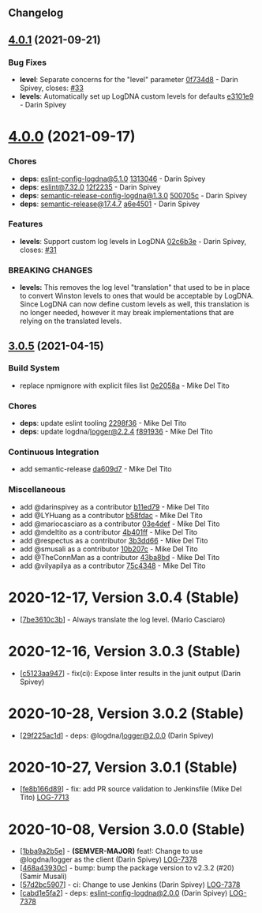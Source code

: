 ## Changelog

## [4.0.1](https://github.com/logdna/logdna-winston/compare/v4.0.0...v4.0.1) (2021-09-21)


### Bug Fixes

* **level**: Separate concerns for the "level" parameter [0f734d8](https://github.com/logdna/logdna-winston/commit/0f734d8ac9fc9652fe1201c00df555d5c03d861c) - Darin Spivey, closes: [#33](https://github.com/logdna/logdna-winston/issues/33)
* **levels**: Automatically set up LogDNA custom levels for defaults [e3101e9](https://github.com/logdna/logdna-winston/commit/e3101e9d3fb3acd838803f30d7341a6fbca292ee) - Darin Spivey

# [4.0.0](https://github.com/logdna/logdna-winston/compare/v3.0.5...v4.0.0) (2021-09-17)


### Chores

* **deps**: eslint-config-logdna@5.1.0 [1313046](https://github.com/logdna/logdna-winston/commit/1313046c9285294761c131c4ffe34f4e80c7194f) - Darin Spivey
* **deps**: eslint@7.32.0 [12f2235](https://github.com/logdna/logdna-winston/commit/12f22352b8eab571de5006f2a76131ac4f8ffb20) - Darin Spivey
* **deps**: semantic-release-config-logdna@1.3.0 [500705c](https://github.com/logdna/logdna-winston/commit/500705c2e6b9d3bc21be422684eefd2dd81fb9a1) - Darin Spivey
* **deps**: semantic-release@17.4.7 [a6e4501](https://github.com/logdna/logdna-winston/commit/a6e450129e0a1eb44616fae4bb0d94f0771771e5) - Darin Spivey


### Features

* **levels**: Support custom log levels in LogDNA [02c6b3e](https://github.com/logdna/logdna-winston/commit/02c6b3e41260c72e4397ed45565dbc2072c17209) - Darin Spivey, closes: [#31](https://github.com/logdna/logdna-winston/issues/31)


### **BREAKING CHANGES**

* **levels:** This removes the log level "translation"
that used to be in place to convert Winston levels to ones
that would be acceptable by LogDNA. Since LogDNA can now
define custom levels as well, this translation is no longer
needed, however it may break implementations that are
relying on the translated levels.

## [3.0.5](https://github.com/logdna/logdna-winston/compare/v3.0.4...v3.0.5) (2021-04-15)


### Build System

* replace npmignore with explicit files list [0e2058a](https://github.com/logdna/logdna-winston/commit/0e2058afa66164ff5b661ca6e830b5fe39885149) - Mike Del Tito


### Chores

* **deps**: update eslint tooling [2298f36](https://github.com/logdna/logdna-winston/commit/2298f366044125b9a16382c9cafa61c49b97605f) - Mike Del Tito
* **deps**: update logdna/logger@2.2.4 [f891936](https://github.com/logdna/logdna-winston/commit/f89193612c8ef82db9bcc67f0c681e371ffd33cf) - Mike Del Tito


### Continuous Integration

* add semantic-release [da609d7](https://github.com/logdna/logdna-winston/commit/da609d7c893054660c252a0fba64ca62ad7d1f57) - Mike Del Tito


### Miscellaneous

* add @darinspivey as a contributor [b11ed79](https://github.com/logdna/logdna-winston/commit/b11ed7979005bafd896eccf7848d4cf9009d88f1) - Mike Del Tito
* add @LYHuang as a contributor [b58fdac](https://github.com/logdna/logdna-winston/commit/b58fdac428744efcb05edae4a6fdfbad363fb49e) - Mike Del Tito
* add @mariocasciaro as a contributor [03e4def](https://github.com/logdna/logdna-winston/commit/03e4defc3039283275e47cb2dfbc25b1623ae4b5) - Mike Del Tito
* add @mdeltito as a contributor [4b401ff](https://github.com/logdna/logdna-winston/commit/4b401ff7bf902e0ea096f5c048ad3b4af9e3682f) - Mike Del Tito
* add @respectus as a contributor [3b3dd66](https://github.com/logdna/logdna-winston/commit/3b3dd66cabec501b64af6420a7b6fe0f400edf51) - Mike Del Tito
* add @smusali as a contributor [10b207c](https://github.com/logdna/logdna-winston/commit/10b207ced1a4f4fe985b2a84b8e7ebe91c4d7b39) - Mike Del Tito
* add @TheConnMan as a contributor [43ba8bd](https://github.com/logdna/logdna-winston/commit/43ba8bd71ee01fd1ebc973dd51e395f5e3aa4eee) - Mike Del Tito
* add @vilyapilya as a contributor [75c4348](https://github.com/logdna/logdna-winston/commit/75c43485f96258651c371288faae900270e7b3ab) - Mike Del Tito

# 2020-12-17, Version 3.0.4 (Stable)

* [[7be3610c3b](https://github.com/logdna/logdna-winston/commit/7be3610c3b)] - Always translate the log level. (Mario Casciaro)

# 2020-12-16, Version 3.0.3 (Stable)

* [[c5123aa947](https://github.com/logdna/logdna-winston/commit/c5123aa947)] - fix(ci): Expose linter results in the junit output (Darin Spivey)

# 2020-10-28, Version 3.0.2 (Stable)

* [[29f225ac1d](https://github.com/logdna/logdna-winston/commit/29f225ac1d)] - deps: @logdna/logger@2.0.0 (Darin Spivey)

# 2020-10-27, Version 3.0.1 (Stable)

* [[fe8b166d89](https://github.com/logdna/logdna-winston/commit/fe8b166d89)] - fix: add PR source validation to Jenkinsfile (Mike Del Tito) [LOG-7713](https://logdna.atlassian.net/browse/LOG-7713)

# 2020-10-08, Version 3.0.0 (Stable)

* [[1bba9a2b5e](https://github.com/logdna/logdna-winston/commit/1bba9a2b5e)] - **(SEMVER-MAJOR)** feat!: Change to use @logdna/logger as the client (Darin Spivey) [LOG-7378](https://logdna.atlassian.net/browse/LOG-7378)
* [[468a43930c](https://github.com/logdna/logdna-winston/commit/468a43930c)] - bump: bump the package version to v2.3.2 (#20) (Samir Musali)
* [[57d2bc5907](https://github.com/logdna/logdna-winston/commit/57d2bc5907)] - ci: Change to use Jenkins (Darin Spivey) [LOG-7378](https://logdna.atlassian.net/browse/LOG-7378)
* [[cabd1e5fa2](https://github.com/logdna/logdna-winston/commit/cabd1e5fa2)] - deps: eslint-config-logdna@2.0.0 (Darin Spivey) [LOG-7378](https://logdna.atlassian.net/browse/LOG-7378)
